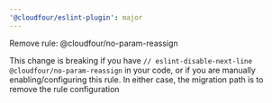 ```yaml
---
'@cloudfour/eslint-plugin': major
---
```


Remove rule: @cloudfour/no-param-reassign

This change is breaking if you have `// eslint-disable-next-line @cloudfour/no-param-reassign` in your code, or if you are manually enabling/configuring this rule. In either case, the migration path is to remove the rule configuration
